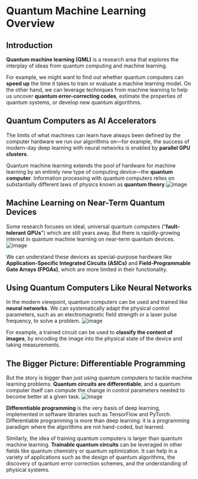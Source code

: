 # Quantum Machine Learning Overview

## Introduction
**Quantum machine learning (QML)** is a research area that explores the interplay of ideas from quantum computing and machine learning.

For example, we might want to find out whether quantum computers can **speed up** the time it takes to train or evaluate a machine learning model. On the other hand, we can leverage techniques from machine learning to help us uncover **quantum error-correcting codes**, estimate the properties of quantum systems, or develop new quantum algorithms.

## Quantum Computers as AI Accelerators

The limits of what machines can learn have always been defined by the computer hardware we run our algorithms on—for example, the success of modern-day deep learning with neural networks is enabled by **parallel GPU clusters**.

Quantum machine learning extends the pool of hardware for machine learning by an entirely new type of computing device—the **quantum computer**. Information processing with quantum computers relies on substantially different laws of physics known as **quantum theory**.![image](https://github.com/Rjesh2006/Q_m_l/assets/143868643/cb4ff687-863c-47ee-9ab7-e4ec67180ba9)


## Machine Learning on Near-Term Quantum Devices

Some research focuses on ideal, universal quantum computers ("**fault-tolerant QPUs**") which are still years away. But there is rapidly-growing interest in quantum machine learning on near-term quantum devices.![image](https://github.com/Rjesh2006/Q_m_l/assets/143868643/d776740a-76b0-4f8a-b607-af353cf0bdd7)


We can understand these devices as special-purpose hardware like **Application-Specific Integrated Circuits (ASICs)** and **Field-Programmable Gate Arrays (FPGAs)**, which are more limited in their functionality.

## Using Quantum Computers Like Neural Networks

In the modern viewpoint, quantum computers can be used and trained like **neural networks**. We can systematically adapt the physical control parameters, such as an electromagnetic field strength or a laser pulse frequency, to solve a problem.
![image](https://github.com/Rjesh2006/Q_m_l/assets/143868643/6b29de18-2c3c-4724-b72a-8ef0cdfc5c35)

For example, a trained circuit can be used to **classify the content of images**, by encoding the image into the physical state of the device and taking measurements.

## The Bigger Picture: Differentiable Programming

But the story is bigger than just using quantum computers to tackle machine learning problems. **Quantum circuits are differentiable**, and a quantum computer itself can compute the change in control parameters needed to become better at a given task.
![image](https://github.com/Rjesh2006/Q_m_l/assets/143868643/b13cca86-c5d9-4e47-91f7-324c03470cef)

**Differentiable programming** is the very basis of deep learning, implemented in software libraries such as TensorFlow and PyTorch. Differentiable programming is more than deep learning: it is a programming paradigm where the algorithms are not hand-coded, but learned.

Similarly, the idea of training quantum computers is larger than quantum machine learning. **Trainable quantum circuits** can be leveraged in other fields like quantum chemistry or quantum optimization. It can help in a variety of applications such as the design of quantum algorithms, the discovery of quantum error correction schemes, and the understanding of physical systems.
